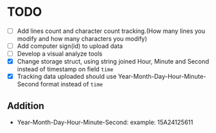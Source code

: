 # TODO

- [ ] Add lines count and character count tracking.(How many lines you modify and how many characters you modify)
- [ ] Add computer sign(id) to upload data
- [ ] Develop a visual analyze tools
- [x] Change storage struct, using string joined Hour, Minute and Second instead of timestamp on field `time`
- [x] Tracking data uploaded should use Year-Month-Day-Hour-Minute-Second format instead of `time`

## Addition

- Year-Month-Day-Hour-Minute-Second:   example: 15A24125611